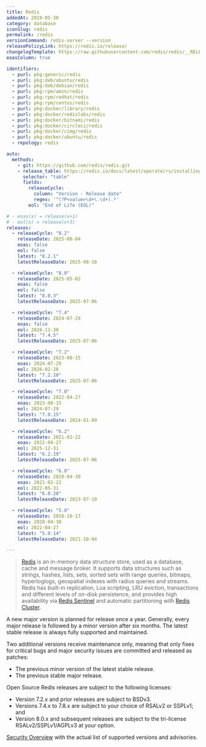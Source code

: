 ```yaml
---
title: Redis
addedAt: 2019-05-30
category: database
iconSlug: redis
permalink: /redis
versionCommand: redis-server --version
releasePolicyLink: https://redis.io/release/
changelogTemplate: https://raw.githubusercontent.com/redis/redis/__RELEASE_CYCLE__/00-RELEASENOTES
eoasColumn: true

identifiers:
  - purl: pkg:generic/redis
  - purl: pkg:deb/ubuntu/redis
  - purl: pkg:deb/debian/redis
  - purl: pkg:rpm/amzn/redis
  - purl: pkg:rpm/redhat/redis
  - purl: pkg:rpm/centos/redis
  - purl: pkg:docker/library/redis
  - purl: pkg:docker/redislabs/redis
  - purl: pkg:docker/bitnami/redis
  - purl: pkg:docker/circleci/redis
  - purl: pkg:docker/cimg/redis
  - purl: pkg:docker/ubuntu/redis
  - repology: redis

auto:
  methods:
    - git: https://github.com/redis/redis.git
    - release_table: https://redis.io/docs/latest/operate/rs/installing-upgrading/product-lifecycle/
      selector: "table"
      fields:
        releaseCycle:
          column: "Version - Release date"
          regex: '^(?P<value>\d+\.\d+).*'
        eol: "End of Life (EOL)"

# - eoas(x) = release(x+1)
# - eol(x) = release(x+3)
releases:
  - releaseCycle: "8.2"
    releaseDate: 2025-08-04
    eoas: false
    eol: false
    latest: "8.2.1"
    latestReleaseDate: 2025-08-18

  - releaseCycle: "8.0"
    releaseDate: 2025-05-02
    eoas: false
    eol: false
    latest: "8.0.3"
    latestReleaseDate: 2025-07-06

  - releaseCycle: "7.4"
    releaseDate: 2024-07-29
    eoas: false
    eol: 2026-11-30
    latest: "7.4.5"
    latestReleaseDate: 2025-07-06

  - releaseCycle: "7.2"
    releaseDate: 2023-08-15
    eoas: 2024-07-29
    eol: 2026-02-28
    latest: "7.2.10"
    latestReleaseDate: 2025-07-06

  - releaseCycle: "7.0"
    releaseDate: 2022-04-27
    eoas: 2023-08-15
    eol: 2024-07-29
    latest: "7.0.15"
    latestReleaseDate: 2024-01-09

  - releaseCycle: "6.2"
    releaseDate: 2021-02-22
    eoas: 2022-04-27
    eol: 2025-12-31
    latest: "6.2.19"
    latestReleaseDate: 2025-07-06

  - releaseCycle: "6.0"
    releaseDate: 2020-04-30
    eoas: 2021-02-22
    eol: 2022-05-31
    latest: "6.0.20"
    latestReleaseDate: 2023-07-10

  - releaseCycle: "5.0"
    releaseDate: 2018-10-17
    eoas: 2020-04-30
    eol: 2022-04-27
    latest: "5.0.14"
    latestReleaseDate: 2021-10-04

---
```


> [Redis](https://redis.io/) is an in-memory data structure store, used
> as a database, cache and message broker. It supports data structures such as strings, hashes,
> lists, sets, sorted sets with range queries, bitmaps, hyperloglogs, geospatial indexes with radius
> queries and streams. Redis has built-in replication, Lua scripting, LRU eviction, transactions and
> different levels of on-disk persistence, and provides high availability via
> [Redis Sentinel](https://redis.io/docs/management/sentinel/) and automatic partitioning with
> [Redis Cluster](https://docs.redis.com/latest/rc/concepts/clustering/).

A new major version is planned for release once a year. Generally, every major release is followed
by a minor version after six months. The latest stable release is always fully supported and
maintained.

Two additional versions receive maintenance only, meaning that only fixes for critical bugs and
major security issues are committed and released as patches:

- The previous minor version of the latest stable release.
- The previous stable major release.

Open Source Redis releases are subject to the following licenses:

- Version 7.2.x and prior releases are subject to BSDv3.
- Versions 7.4.x to 7.8.x are subject to your choice of RSALv2 or SSPLv1; and
- Version 8.0.x and subsequent releases are subject to the tri-license RSALv2/SSPLv1/AGPLv3 at your option.

[Security Overview](https://github.com/redis/redis/security) with the actual list of supported versions and advisories.
